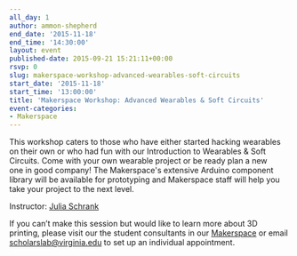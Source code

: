 ```yaml
---
all_day: 1
author: ammon-shepherd
end_date: '2015-11-18'
end_time: '14:30:00'
layout: event
published-date: 2015-09-21 15:21:11+00:00
rsvp: 0
slug: makerspace-workshop-advanced-wearables-soft-circuits
start_date: '2015-11-18'
start_time: '13:00:00'
title: 'Makerspace Workshop: Advanced Wearables & Soft Circuits'
event-categories:
- Makerspace
---
```


This workshop caters to those who have either started hacking wearables on their own or who had fun with our Introduction to Wearables & Soft Circuits. Come with your own wearable project or be ready plan a new one in good company! The Makerspace's extensive Arduino component library will be available for prototyping and Makerspace staff will help you take your project to the next level. 


Instructor: [Julia Schrank](http://scholarslab.org/people/julia-schrank/)

If you can’t make this session but would like to learn more about 3D printing, please visit our the student consultants in our [Makerspace](http://scholarslab.org/makerspace/) or email [scholarslab@virginia.edu](mailto:scholarslab@virginia.edu) to set up an individual appointment.
